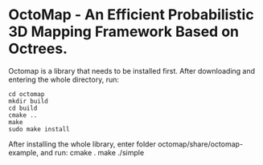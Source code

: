 OctoMap - An Efficient Probabilistic 3D Mapping Framework Based on Octrees.
===========================================================================

Octomap is a library that needs to be installed first. After downloading and entering the whole directory, run:

    cd octomap
    mkdir build
    cd build
    cmake ..
    make
    sudo make install
  
  
  
After installing the whole library, enter folder octomap/share/octomap-example, and run:
    cmake .
    make
    ./simple
